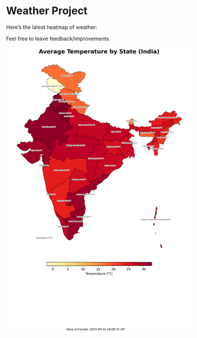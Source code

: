 # Weather Project

Here’s the latest heatmap of weather:

Feel free to leave feedback/improvements.

![India Heatmap](docs/assets/india_heatmap.png?v=C95869)
